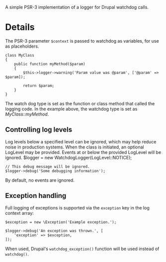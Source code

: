 A simple PSR-3 implementation of a logger for Drupal watchdog calls.

# Details

The PSR-3 parameter ```$context``` is passed to watchdog as variables, for use as placeholders.

    class MyClass
    {
        public function myMethod($param)
        {
            $this->logger->warning('Param value was @param', ['@param' => $param]);

            return $param;
        }
    }

The watch dog type is set as the function or class method that called the logging code. In the example above, the watchdog type is set as *MyClass::myMethod*.

## Controlling log levels

Log levels below a specified level can be ignored, which may help reduce noise in production systems. When the class is initiated, an optional LogLevel may be provided. Events at or below the provided LogLevel will be ignored.
    $logger = new WatchdogLogger(LogLevel::NOTICE);

    // This debug message will be ignored.
    $logger->debug('Some debugging information');

By default, no events are ignored.

## Exception handling

Full logging of exceptions is supported via the `exception` key in the log context array:

    $exception = new \Exception('Example exception.');

    $logger->debug('An exception was thrown.', [
        'exception' => $exception,
    ]);

When used, Drupal's `watchdog_exception()` function will be used instead of `watchdog()`.
